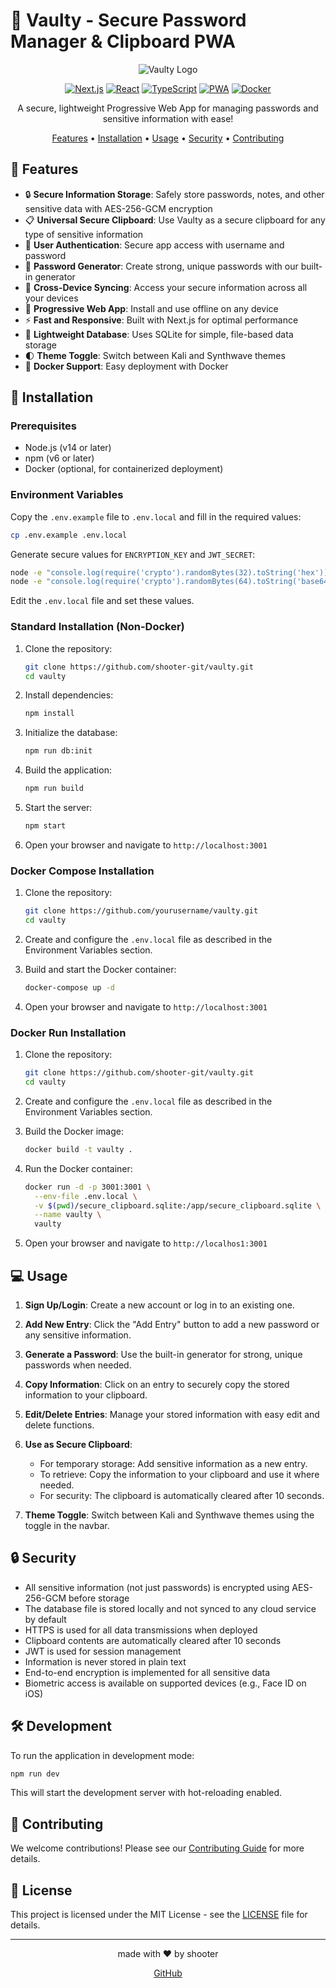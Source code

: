 # 🔐 Vaulty - Secure Password Manager & Clipboard PWA

<div align="center">

![Vaulty Logo](https://via.placeholder.com/150)

[![Next.js](https://img.shields.io/badge/Next.js-000000?style=for-the-badge&logo=next.js&logoColor=white)](https://nextjs.org/)
[![React](https://img.shields.io/badge/React-61DAFB?style=for-the-badge&logo=react&logoColor=black)](https://reactjs.org/)
[![TypeScript](https://img.shields.io/badge/TypeScript-3178C6?style=for-the-badge&logo=typescript&logoColor=white)](https://www.typescriptlang.org/)
[![PWA](https://img.shields.io/badge/PWA-5A0FC8?style=for-the-badge&logo=pwa&logoColor=white)](https://web.dev/progressive-web-apps/)
[![Docker](https://img.shields.io/badge/Docker-2496ED?style=for-the-badge&logo=docker&logoColor=white)](https://www.docker.com/)

A secure, lightweight Progressive Web App for managing passwords and sensitive information with ease!

[Features](#-features) • [Installation](#-installation) • [Usage](#-usage) • [Security](#-security) • [Contributing](#-contributing)

</div>

## 🌟 Features

- 🔒 **Secure Information Storage**: Safely store passwords, notes, and other sensitive data with AES-256-GCM encryption
- 📋 **Universal Secure Clipboard**: Use Vaulty as a secure clipboard for any type of sensitive information
- 🔢 **User Authentication**: Secure app access with username and password
- 🎲 **Password Generator**: Create strong, unique passwords with our built-in generator
- 📱 **Cross-Device Syncing**: Access your secure information across all your devices
- 🚀 **Progressive Web App**: Install and use offline on any device
- ⚡ **Fast and Responsive**: Built with Next.js for optimal performance
- 💾 **Lightweight Database**: Uses SQLite for simple, file-based data storage
- 🌓 **Theme Toggle**: Switch between Kali and Synthwave themes
- 🐳 **Docker Support**: Easy deployment with Docker

## 🚀 Installation

### Prerequisites

- Node.js (v14 or later)
- npm (v6 or later)
- Docker (optional, for containerized deployment)

### Environment Variables

Copy the `.env.example` file to `.env.local` and fill in the required values:

```bash
cp .env.example .env.local
```

Generate secure values for `ENCRYPTION_KEY` and `JWT_SECRET`:

```bash
node -e "console.log(require('crypto').randomBytes(32).toString('hex'))"  # For ENCRYPTION_KEY
node -e "console.log(require('crypto').randomBytes(64).toString('base64'))"  # For JWT_SECRET
```

Edit the `.env.local` file and set these values.

### Standard Installation (Non-Docker)

1. Clone the repository:
   ```bash
   git clone https://github.com/shooter-git/vaulty.git
   cd vaulty
   ```

2. Install dependencies:
   ```bash
   npm install
   ```

3. Initialize the database:
   ```bash
   npm run db:init
   ```

4. Build the application:
   ```bash
   npm run build
   ```

5. Start the server:
   ```bash
   npm start
   ```

6. Open your browser and navigate to `http://localhost:3001`

### Docker Compose Installation

1. Clone the repository:
   ```bash
   git clone https://github.com/yourusername/vaulty.git
   cd vaulty
   ```

2. Create and configure the `.env.local` file as described in the Environment Variables section.

3. Build and start the Docker container:
   ```bash
   docker-compose up -d
   ```

4. Open your browser and navigate to `http://localhost:3001`

### Docker Run Installation

1. Clone the repository:
   ```bash
   git clone https://github.com/shooter-git/vaulty.git
   cd vaulty
   ```

2. Create and configure the `.env.local` file as described in the Environment Variables section.

3. Build the Docker image:
   ```bash
   docker build -t vaulty .
   ```

4. Run the Docker container:
   ```bash
   docker run -d -p 3001:3001 \
     --env-file .env.local \
     -v $(pwd)/secure_clipboard.sqlite:/app/secure_clipboard.sqlite \
     --name vaulty \
     vaulty
   ```

5. Open your browser and navigate to `http://localhos1:3001`

## 💻 Usage

1. **Sign Up/Login**: Create a new account or log in to an existing one.

2. **Add New Entry**: Click the "Add Entry" button to add a new password or any sensitive information.

3. **Generate a Password**: Use the built-in generator for strong, unique passwords when needed.

4. **Copy Information**: Click on an entry to securely copy the stored information to your clipboard.

5. **Edit/Delete Entries**: Manage your stored information with easy edit and delete functions.

6. **Use as Secure Clipboard**: 
   - For temporary storage: Add sensitive information as a new entry.
   - To retrieve: Copy the information to your clipboard and use it where needed.
   - For security: The clipboard is automatically cleared after 10 seconds.

7. **Theme Toggle**: Switch between Kali and Synthwave themes using the toggle in the navbar.

## 🔒 Security

- All sensitive information (not just passwords) is encrypted using AES-256-GCM before storage
- The database file is stored locally and not synced to any cloud service by default
- HTTPS is used for all data transmissions when deployed
- Clipboard contents are automatically cleared after 10 seconds
- JWT is used for session management
- Information is never stored in plain text
- End-to-end encryption is implemented for all sensitive data
- Biometric access is available on supported devices (e.g., Face ID on iOS)

## 🛠️ Development

To run the application in development mode:

```bash
npm run dev
```

This will start the development server with hot-reloading enabled.

## 🤝 Contributing

We welcome contributions! Please see our [Contributing Guide](CONTRIBUTING.md) for more details.

## 📄 License

This project is licensed under the MIT License - see the [LICENSE](LICENSE) file for details.

---

<div align="center">
made with ❤️ by shooter

[GitHub](https://github.com/shooter-git)
</div>